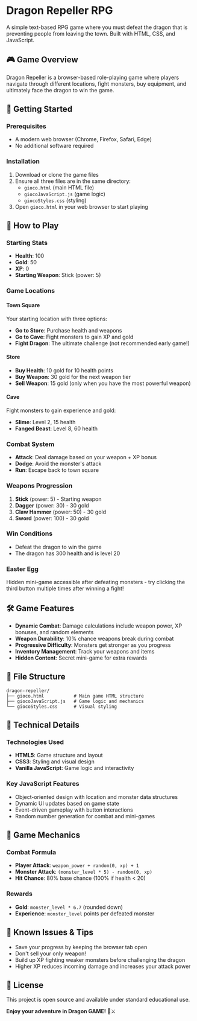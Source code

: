 # Dragon Repeller RPG

A simple text-based RPG game where you must defeat the dragon that is preventing people from leaving the town. Built with HTML, CSS, and JavaScript.

## 🎮 Game Overview

Dragon Repeller is a browser-based role-playing game where players navigate through different locations, fight monsters, buy equipment, and ultimately face the dragon to win the game.

## 🚀 Getting Started

### Prerequisites
- A modern web browser (Chrome, Firefox, Safari, Edge)
- No additional software required

### Installation
1. Download or clone the game files
2. Ensure all three files are in the same directory:
   - `gioco.html` (main HTML file)
   - `giocoJavaScript.js` (game logic)
   - `giocoStyles.css` (styling)
3. Open `gioco.html` in your web browser to start playing

## 🎯 How to Play

### Starting Stats
- **Health**: 100
- **Gold**: 50
- **XP**: 0
- **Starting Weapon**: Stick (power: 5)

### Game Locations

#### Town Square
Your starting location with three options:
- **Go to Store**: Purchase health and weapons
- **Go to Cave**: Fight monsters to gain XP and gold
- **Fight Dragon**: The ultimate challenge (not recommended early game!)

#### Store
- **Buy Health**: 10 gold for 10 health points
- **Buy Weapon**: 30 gold for the next weapon tier
- **Sell Weapon**: 15 gold (only when you have the most powerful weapon)

#### Cave
Fight monsters to gain experience and gold:
- **Slime**: Level 2, 15 health
- **Fanged Beast**: Level 8, 60 health

### Combat System
- **Attack**: Deal damage based on your weapon + XP bonus
- **Dodge**: Avoid the monster's attack
- **Run**: Escape back to town square

### Weapons Progression
1. **Stick** (power: 5) - Starting weapon
2. **Dagger** (power: 30) - 30 gold
3. **Claw Hammer** (power: 50) - 30 gold
4. **Sword** (power: 100) - 30 gold

### Win Conditions
- Defeat the dragon to win the game
- The dragon has 300 health and is level 20

### Easter Egg
Hidden mini-game accessible after defeating monsters - try clicking the third button multiple times after winning a fight!

## 🛠️ Game Features

- **Dynamic Combat**: Damage calculations include weapon power, XP bonuses, and random elements
- **Weapon Durability**: 10% chance weapons break during combat
- **Progressive Difficulty**: Monsters get stronger as you progress
- **Inventory Management**: Track your weapons and items
- **Hidden Content**: Secret mini-game for extra rewards

## 📁 File Structure

```
dragon-repeller/
├── gioco.html           # Main game HTML structure
├── giocoJavaScript.js   # Game logic and mechanics
└── giocoStyles.css      # Visual styling
```

## 🎨 Technical Details

### Technologies Used
- **HTML5**: Game structure and layout
- **CSS3**: Styling and visual design
- **Vanilla JavaScript**: Game logic and interactivity

### Key JavaScript Features
- Object-oriented design with location and monster data structures
- Dynamic UI updates based on game state
- Event-driven gameplay with button interactions
- Random number generation for combat and mini-games

## 🎲 Game Mechanics

### Combat Formula
- **Player Attack**: `weapon_power + random(0, xp) + 1`
- **Monster Attack**: `(monster_level * 5) - random(0, xp)`
- **Hit Chance**: 80% base chance (100% if health < 20)

### Rewards
- **Gold**: `monster_level * 6.7` (rounded down)
- **Experience**: `monster_level` points per defeated monster

## 🐛 Known Issues & Tips

- Save your progress by keeping the browser tab open
- Don't sell your only weapon!
- Build up XP fighting weaker monsters before challenging the dragon
- Higher XP reduces incoming damage and increases your attack power

## 📝 License

This project is open source and available under standard educational use.

**Enjoy your adventure in Dragon GAME!** 🐉⚔️
